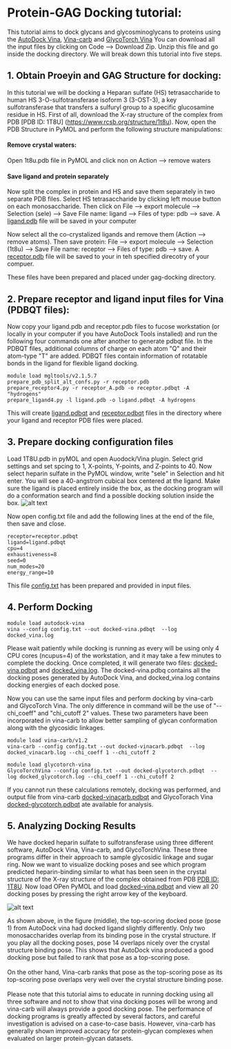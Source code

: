 # Protein-GAG Docking tutorial:
This tutorial aims to dock glycans and glycosminoglycans to proteins using the [AutoDock Vina](https://vina.scripps.edu), [Vina-carb](https://pubs.acs.org/doi/10.1021/acs.jctc.5b00834) and [GlycoTorch Vina](https://pubs.acs.org/doi/10.1021/acs.jcim.0c00373)
You can download all the input files by clicking on Code --> Download Zip. Unzip this file and go inside the docking directory. 
We will break down this tutorial into five steps.

## 1. Obtain Proeyin and GAG Structure for docking: 
In this tutorial we will be docking a Heparan sulfate (HS) tetrasaccharide to human HS 3-O-sulfotransferase isoform 3 (3-OST-3), a key sulfotransferase that transfers a sulfuryl group to a specific glucosamine residue in HS. First of all, download the X-ray structure of the complex from PDB [PDB ID: 1T8U] (https://www.rcsb.org/structure/1t8u). Now, open the PDB Structure in PyMOL and perform the following structure manipulations:
#### Remove crystal waters: 
Open 1t8u.pdb file in PyMOL and click non on Action --> remove waters
#### Save ligand and protein separately
Now split the complex in protein and HS and save them separately in two separate PDB files. 
Select HS tetrasaccharide by clicking left mouse button on each monosaccharide. Then click on File --> export molecule --> Selection (sele) --> Save File name: ligand --> Files of type: pdb --> save. A [ligand.pdb](https://github.com/glycodynamics/gag-docking/blob/main/receptor_A.pdb) file will be saved in your computer 

Now select all the co-crystalized ligands and remove them (Action --> remove atoms). Then save protein: File --> export molecule --> Selection (1t8u) --> Save File name: receptor --> Files of type: pdb --> save. A [receptor.pdb](https://github.com/glycodynamics/gag-docking/blob/main/receptor.pdb) file will be saved to your in teh specified direcotry of your compuer.

These files have been prepared and placed under gag-docking directory. 

## 2. Prepare receptor and ligand input files for Vina (PDBQT files):
Now copy your ligand.pdb and receptor.pdb files to fucose workstation (or locally in your computer if you have AutoDock Tools installed) and run the following four commands one after another to generate pdbqt file. In the PDBQT files, additional columns of charge on each atom "Q"  and their atom-type "T" are added. PDBQT files contain information of rotatable bonds in the ligand for flexible ligand docking. 
```
module load mgltools/v2.1.5.7 
prepare_pdb_split_alt_confs.py -r receptor.pdb 
prepare_receptor4.py -r receptor_A.pdb -o receptor.pdbqt -A "hydrogens"
prepare_ligand4.py -l ligand.pdb -o ligand.pdbqt -A hydrogens
```
This will create [ligand.pdbqt](https://github.com/glycodynamics/gag-docking/blob/main/ligand.pdbqt) and [receptor.pdbqt](https://github.com/glycodynamics/gag-docking/blob/main/receptor.pdbqt) files in the directory where your ligand and receptor PDB files were placed. 

## 3. Prepare docking configuration files
Load 1T8U.pdb in pyMOL and open Auodock/Vina plugin. Select grid settings and set spcing to 1, X-points, Y-points, and Z-points to 40. Now select heparin sulfate in the PyMOL window, write "sele" in Selection and hit enter. You will see a 40-angstrom cubical box centered at the ligand. Make sure the ligand is placed entirely inside the box, as the docking program will do a conformation search and find a possible docking solution inside the box. 
![alt text](https://github.com/glycodynamics/gag-docking/blob/main/images/Screenshot%20from%202021-12-13%2015-40-31.png)

Now open config.txt file and add the following lines at the end of the file, then save and close. 
```
receptor=receptor.pdbqt
ligand=ligand.pdbqt 
cpu=4 
exhaustiveness=8
seed=0 
num_modes=20
energy_range=10
```
This file [config.txt](https://github.com/glycodynamics/gag-docking/blob/main/config.txt) has been prepared and provided in input files.

## 4. Perform Docking
```
module load autodock-vina
vina --config config.txt --out docked-vina.pdbqt  --log docked_vina.log
```
Please wait patiently while docking is running as every will be using only 4 CPU cores (ncupus=4) of the workstation, and it may take a few minutes to complete the docking. Once completed, it will generate two files: [docked-vina.pdbqt](https://github.com/glycodynamics/gag-docking/blob/main/docked-vina.pdbqt) and [docked_vina.log](https://github.com/glycodynamics/gag-docking/blob/main/docked_vina.log). The docked-vina.pdbq contains all the docking poses generated by AutoDock Vina, and docked_vina.log contains docking energies of each docked pose. 

Now you can use the same input files and perform docking by vina-carb and GlycoTorch Vina. The only difference in command will be the use of "--chi_coeff" and "chi_cutoff 2" values. These two parameters have been incorporated in vina-carb to allow better sampling of glycan conformation along with the glycosidic linkages.

```
module load vina-carb/v1.2
vina-carb --config config.txt --out docked-vinacarb.pdbqt  --log docked_vinacarb.log --chi_coeff 1 --chi_cutoff 2

module load glycotorch-vina
GlycoTorchVina --config config.txt --out docked-glycotorch.pdbqt  --log docked_glycotorch.log --chi_coeff 1 --chi_cutoff 2
```
If you cannot run these calculations remotely, docking was performed, and output file from vina-carb [docked-vinacarb.pdbqt](https://github.com/glycodynamics/gag-docking/blob/main/docked-vinacarb.pdbqt) and GlycoTorach Vina [docked-glycotorch.pdbqt](https://github.com/glycodynamics/gag-docking/blob/main/docked-glycotorch.pdbqt) ate available for analysis. 


## 5. Analyzing Docking Results
We have docked heparin sulfate to sulfotransferase using three different software, AutoDock Vina, Vina-carb, and GlycoTorchVina. These three programs differ in their approach to sample glycosidic linkage and sugar ring. Now we want to visualize docking poses and see which program predicted heparin-binding similar to what has been seen in the crystal structure of the X-ray structure of the complex obtained from PDB [PDB ID: 1T8U](https://www.rcsb.org/structure/1t8u). Now load 
OPen PyMOL and load [docked-vina.pdbqt](https://github.com/glycodynamics/gag-docking/blob/main/docked-vina.pdbqt) and view all 20 docking poses by pressing the right arrow key of the keyboard. 

![alt text](https://github.com/glycodynamics/gag-docking/blob/main/images/docked_ligands.png)

As shown above, in the figure (middle), the top-scoring docked pose (pose 1) from AutoDock vina had docked ligand slightly differently. Only two monosaccharides overlap from its binding pose in the crystal structure. If you play all the docking poses, pose 14 overlaps nicely over the crystal structure binding pose. This shows that AutoDock vina produced a good docking pose but failed to rank that pose as a top-scoring pose. \
\
On the other hand, Vina-carb ranks that pose as the top-scoring pose as its top-scoring pose overlaps very well over the crystal structure binding pose.\
\
Please note that this tutorial aims to educate in running docking using all three software and not to show that vina docking poses will be wrong and vina-carb will always provide a good docking pose. The performance of docking programs is greatly affected by several factors, and careful investigation is advised on a case-to-case basis. However, vina-carb has generally shown improved accuracy for protein-glycan complexes when evaluated on larger protein-glycan datasets.  
